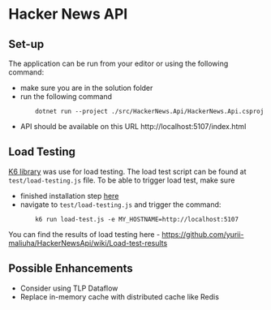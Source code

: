 # Hacker News API

## Set-up
The application can be run from your editor or using the following command:
* make sure you are in the solution folder
* run the following command
	```
		dotnet run --project ./src/HackerNews.Api/HackerNews.Api.csproj
	```
* API should be available on this URL http://localhost:5107/index.html

## Load Testing
[K6 library](https://k6.io/docs/) was use for load testing. The load test script can be found at `test/load-testing.js` file. To be able to trigger load test, make sure
* finished installation step [here](https://k6.io/docs/get-started/installation/)
* navigate to `test/load-testing.js` and trigger the command:
	```
		k6 run load-test.js -e MY_HOSTNAME=http://localhost:5107
	```

You can find the results of load testing here - https://github.com/yurii-maliuha/HackerNewsApi/wiki/Load-test-results


## Possible Enhancements
* Consider using TLP Dataflow
* Replace in-memory cache with distributed cache like Redis